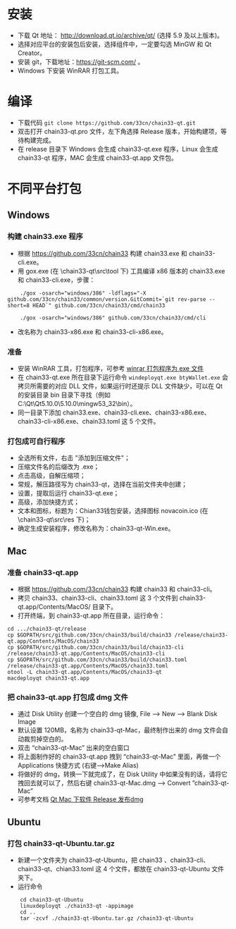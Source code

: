 # 安装
- 下载 Qt 地址： http://download.qt.io/archive/qt/ (选择 5.9 及以上版本)。
- 选择对应平台的安装包后安装，选择组件中，一定要勾选 MinGW 和 Qt Creator。
- 安装 git，下载地址：https://git-scm.com/ 。
- Windows 下安装 WinRAR 打包工具。

# 编译
- 下载代码 `git clone https://github.com/33cn/chain33-qt.git`
- 双击打开 chain33-qt.pro 文件，左下角选择 Release 版本，开始构建项，等待构建完成。
- 在 release 目录下 Windows 会生成 chain33-qt.exe 程序，Linux 会生成 chain33-qt 程序，MAC 会生成 chain33-qt.app 文件包。

# 不同平台打包
## Windows
### 构建 chain33.exe 程序
- 根据 https://github.com/33cn/chain33 构建 chain33.exe 和 chain33-cli.exe。
- 用 gox.exe (在 \chain33-qt\src\tool 下) 工具编译 x86 版本的 chain33.exe 和 chain33-cli.exe，步骤：
```
    ./gox -osarch="windows/386" -ldflags="-X github.com/33cn/chain33/common/version.GitCommit=`git rev-parse --short=8 HEAD`" github.com/33cn/chain33/cmd/chain33
    
    ./gox -osarch="windows/386" github.com/33cn/chain33/cmd/cli 
```
- 改名称为 chain33-x86.exe 和 chain33-cli-x86.exe。

### 准备
- 安装 WinRAR 工具，打包程序，可参考 [winrar 打包程序为 exe 文件](https://jingyan.baidu.com/article/6fb756ec9a9e09241858fbc1.html)
- 在 chain33-qt.exe 所在目录下运行命令 `windeployqt.exe btyWallet.exe` 会拷贝所需要的对应 DLL 文件，如果运行时还提示 DLL 文件缺少，可以在 Qt 的安装目录 bin 目录下寻找（例如 C:\Qt\Qt5.10.0\5.10.0\mingw53_32\bin）。
- 同一目录下添加 chain33.exe、chain33-cli.exe、chain33-x86.exe、chain33-cli-x86.exe、chain33.toml 这 5 个文件。

### 打包成可自行程序
- 全选所有文件，右击 "添加到压缩文件"；
- 压缩文件名的后缀改为 .exe；
- 点击高级，自解压缩项；
- 常规，解压路径写为 chain33-qt，选择在当前文件夹中创建；
- 设置，提取后运行 chain33-qt.exe；
- 高级，添加快捷方式；
- 文本和图标，标题为：Chian33钱包安装，选择图标 novacoin.ico (在 \chain33-qt\src\res 下)；
- 确定生成安装程序，修改名称为：chain33-qt-Win.exe。

## Mac
### 准备 chain33-qt.app
- 根据 https://github.com/33cn/chain33 构建 chain33 和 chain33-cli。
- 拷贝 chain33、chain33-cli、chain33.toml 这 3 个文件到 chain33-qt.app/Contents/MacOS/ 目录下。
- 打开终端，到 chain33-qt.app 所在目录，运行命令：
```
cd .../chain33-qt/release
cp $GOPATH/src/github.com/33cn/chain33/build/chain33 /release/chain33-qt.app/Contents/MacOS/chain33
cp $GOPATH/src/github.com/33cn/chain33/build/chain33-cli /release/chain33-qt.app/Contents/MacOS/chain33-cli
cp $GOPATH/src/github.com/33cn/chain33/build/chain33.toml /release/chain33-qt.app/Contents/MacOS/chain33.toml
otool -L chain33-qt.app/Contents/MacOS/chain33-qt 
macdeployqt chain33-qt.app
```

### 把 chain33-qt.app 打包成 dmg 文件
- 通过 Disk Utility 创建一个空白的 dmg 镜像, File –> New –> Blank Disk Image
- 默认设置 120MB，名称为 chain33-qt-Mac，最终制作出来的 dmg 文件会自动裁剪掉空白的。
- 双击 “chain33-qt-Mac” 出来的空白窗口
- 将上面制作好的 chain33-qt.app 拽到 “chain33-qt-Mac” 里面，再做一个 Applications 快捷方式 (右键–>Make Alias)
- 将做好的 dmg，转换一下就完成了，在 Disk Utility 中如果没有的话，请将它拽回去就可以了，然后右键 chain33-qt-Mac.dmg –> Convert ”chain33-qt-Mac”
- 可参考文档 [Qt Mac 下软件 Release 发布dmg](https://blog.csdn.net/fox64194167/article/details/38441331)

## Ubuntu
### 打包 chain33-qt-Ubuntu.tar.gz
- 新建一个文件夹为 chain33-qt-Ubuntu，把 chain33 、chain33-cli、chain33-qt、chian33.toml 这 4 个文件，都放在 chain33-qt-Ubuntu 文件夹下。
- 运行命令 
```
    cd chain33-qt-Ubuntu
    linuxdeployqt ./chain33-qt -appimage
    cd ..
    tar -zcvf ./chain33-qt-Ubuntu.tar.gz /chain33-qt-Ubuntu
```
